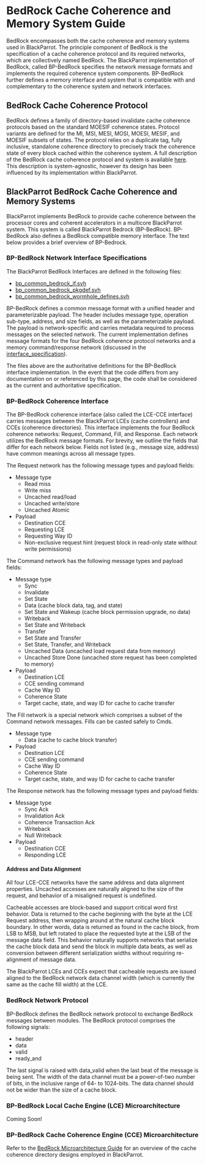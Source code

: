 # BedRock Cache Coherence and Memory System Guide

BedRock encompasses both the cache coherence and memory systems used in BlackParrot. The principle
component of BedRock is the specification of a cache coherence protocol and its required networks,
which are collectively named BedRock. The BlackParrot implementation of BedRock, called BP-BedRock
specifies the network message formats and implements the required coherence system components.
BP-BedRock further defines a memory interface and system that is compatible with and complementary
to the coherence system and network interfaces.

## BedRock Cache Coherence Protocol

BedRock defines a family of directory-based invalidate cache coherence protocols based on the standard
MOESIF coherence states. Protocol variants are defined for the MI, MSI, MESI, MOSI, MOESI, MESIF,
and MOESIF subsets of states. The protocol relies on a duplicate tag, fully inclusive, standalone
coherence directory to precisely track the coherence state of every block cached within the
coherence system. A full description of the BedRock cache coherence protocol and system is available
[here](bedrock_protocol_specification.pdf). This description is system-agnostic, however its design
has been influenced by its implementation within BlackParrot.

## BlackParrot BedRock Cache Coherence and Memory Systems

BlackParrot implements BedRock to provide cache coherence between the processor cores and
coherent accelerators in a multicore BlackParrot system. This system is called BlackParrot Bedrock
(BP-BedRock). BP-BedRock also defines a BedRock compatible memory interface. The text below
provides a brief overview of BP-Bedrock.

### BP-BedRock Network Interface Specifications

The BlackParrot BedRock Interfaces are defined in the following files:
- [bp\_common\_bedrock\_if.svh](../bp_common/src/include/bp_common_bedrock_if.svh)
- [bp\_common\_bedrock\_pkgdef.svh](../bp_common/src/include/bp_common_bedrock_pkgdef.svh)
- [bp\_common\_bedrock\_wormhole_defines.svh](../bp_common/src/include/bp_common_bedrock_wormhole_defines.svh)

BP-BedRock defines a common message format with a unified header and parameterizable payload.
The header includes message type, operation sub-type, address, and size fields, as well as
the parameterizable payload. The payload is network-specific and carries metadata required to
process messages on the selected network. The current implementation defines message formats
for the four BedRock coherence protocol networks and a memory command/response network
(discussed in the [interface\_specification](interface_specification.md)).

The files above are the authoritative definitions for the BP-BedRock interface implementation.
In the event that the code differs from any documentation on or referenced by this page, the code
shall be considered as the current and authoritative specification.

### BP-BedRock Coherence Interface

The BP-BedRock coherence interface (also called the LCE-CCE interface) carries messages between the
BlackParrot LCEs (cache controllers) and CCEs (coherence directories). This interface implements
the four BedRock coherence networks: Request, Command, Fill, and Response. Each network utilizes
the BedRock message formats. For brevity, we outline the fields that differ for each network below.
Fields not listed (e.g., message size, address) have common meanings across all message types.

The Request network has the following message types and payload fields:
- Message type
  - Read miss
  - Write miss
  - Uncached read/load
  - Uncached write/store
  - Uncached Atomic
- Payload
  - Destination CCE
  - Requesting LCE
  - Requesting Way ID
  - Non-exclusive request hint (request block in read-only state without write permissions)

The Command network has the following message types and payload fields:
- Message type
  - Sync
  - Invalidate
  - Set State
  - Data (cache block data, tag, and state)
  - Set State and Wakeup (cache block permission upgrade, no data)
  - Writeback
  - Set State and Writeback
  - Transfer
  - Set State and Transfer
  - Set State, Transfer, and Writeback
  - Uncached Data (uncached load request data from memory)
  - Uncached Store Done (uncached store request has been completed to memory)
- Payload
  - Destination LCE
  - CCE sending command
  - Cache Way ID
  - Coherence State
  - Target cache, state, and way ID for cache to cache transfer

The Fill network is a special network which comprises a subset of the Command network messages.
Fills can be casted safely to Cmds. 
- Message type
  - Data (cache to cache block transfer)
- Payload 
  - Destination LCE
  - CCE sending command
  - Cache Way ID
  - Coherence State
  - Target cache, state, and way ID for cache to cache transfer

The Response network has the following message types and payload fields:
- Message type
  - Sync Ack
  - Invalidation Ack
  - Coherence Transaction Ack
  - Writeback
  - Null Writeback
- Payload
  - Destination CCE
  - Responding LCE

#### Address and Data Alignment

All four LCE-CCE networks have the same address and data alignment properties. Uncached accesses are
naturally aligned to the size of the request, and behavior of a misaligned request is undefined.

Cacheable accesses are block-based and support critical word first behavior. Data is returned
to the cache beginning with the byte at the LCE Request address, then wrapping around at the natural
cache block boundary. In other words, data is returned as found in the cache block, from LSB to MSB,
but left rotated to place the requested byte at the LSB of the message data field. This
behavior naturally supports networks that serialize the cache block data and send the block in
multiple data beats, as well as conversion between different serialization widths without requiring
re-alignment of message data.

The BlackParrot LCEs and CCEs expect that cacheable requests are issued aligned to the BedRock
network data channel width (which is currently the same as the cache fill width) at the LCE.

### BedRock Network Protocol

BP-BedRock defines the BedRock network protocol to exchange BedRock messages between
modules.  The BedRock protocol comprises the following signals:

- header
- data
- valid
- ready\_and

The last signal is raised with data\_valid when the last beat of the message
is being sent. The width of the data channel must be a power-of-two number of bits, in the inclusive
range of 64- to 1024-bits. The data channel should not be wider than the size of a cache block.

### BP-BedRock Local Cache Engine (LCE) Microarchitecture

Coming Soon!

### BP-BedRock Cache Coherence Engine (CCE) Microarchitecture

Refer to the [BedRock Microarchitecture Guide](bedrock_uarch_guide.md) for an overview of the cache
coherence directory designs employed in BlackParrot.


